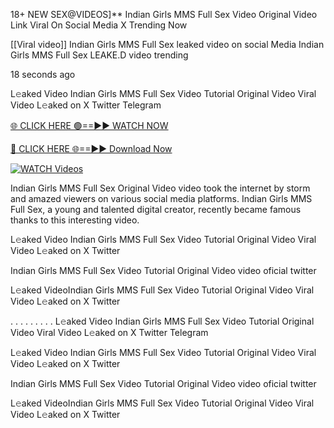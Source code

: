 18+ NEW SEX@VIDEOS]** Indian Girls MMS Full Sex Video Original Video Link Viral On Social Media X Trending Now

[[Viral video]] Indian Girls MMS Full Sex leaked video on social Media Indian Girls MMS Full Sex LEAKE.D video trending

18 seconds ago

L𝚎aked Video Indian Girls MMS Full Sex Video Tutorial Original Video Viral Video L𝚎aked on X Twitter Telegram

[🌐 CLICK HERE 🟢==►► WATCH NOW](https://russelviper69.blogspot.com/p/leaked-video.html)

[🔴 CLICK HERE 🌐==►► Download Now](https://russelviper69.blogspot.com/p/leaked-video.html)

[![WATCH Videos](https://i.imgur.com/dJHk4Zq.gif)](https://russelviper69.blogspot.com/p/leaked-video.html)

Indian Girls MMS Full Sex Original Video video took the internet by storm and amazed viewers on various social media platforms. Indian Girls MMS Full Sex, a young and talented digital creator, recently became famous thanks to this interesting video.

L𝚎aked Video Indian Girls MMS Full Sex Video Tutorial Original Video Viral Video L𝚎aked on X Twitter

Indian Girls MMS Full Sex Video Tutorial Original Video video oficial twitter

L𝚎aked VideoIndian Girls MMS Full Sex Video Tutorial Original Video Viral Video L𝚎aked on X Twitter

. . . . . . . . . L𝚎aked Video Indian Girls MMS Full Sex Video Tutorial Original Video Viral Video L𝚎aked on X Twitter Telegram

L𝚎aked Video Indian Girls MMS Full Sex Video Tutorial Original Video Viral Video L𝚎aked on X Twitter

Indian Girls MMS Full Sex Video Tutorial Original Video video oficial twitter

L𝚎aked VideoIndian Girls MMS Full Sex Video Tutorial Original Video Viral Video L𝚎aked on X Twitter